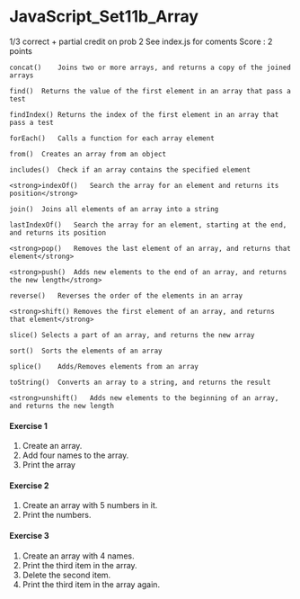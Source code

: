 # JavaScript_Set11b_Array

1/3 correct + partial credit on prob 2
See index.js for coments
Score : 2 points


```
concat()	Joins two or more arrays, and returns a copy of the joined arrays

find()	Returns the value of the first element in an array that pass a test

findIndex()	Returns the index of the first element in an array that pass a test

forEach()	Calls a function for each array element

from()	Creates an array from an object

includes()	Check if an array contains the specified element

<strong>indexOf()	Search the array for an element and returns its position</strong>

join()	Joins all elements of an array into a string

lastIndexOf()	Search the array for an element, starting at the end, and returns its position

<strong>pop()	Removes the last element of an array, and returns that element</strong>

<strong>push()	Adds new elements to the end of an array, and returns the new length</strong>

reverse()	Reverses the order of the elements in an array

<strong>shift()	Removes the first element of an array, and returns that element</strong>

slice()	Selects a part of an array, and returns the new array

sort()	Sorts the elements of an array

splice()	Adds/Removes elements from an array

toString()	Converts an array to a string, and returns the result

<strong>unshift()	Adds new elements to the beginning of an array, and returns the new length
```

#### Exercise 1
1. Create an array.
2. Add four names to the array.
3. Print the array

#### Exercise 2
1. Create an array with 5 numbers in it.
2. Print the numbers.

#### Exercise 3
1. Create an array with 4 names.
2. Print the third item in the array.
3. Delete the second item.
4. Print the third item in the array again.
